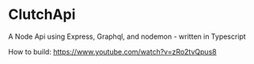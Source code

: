 # ClutchApi
A Node Api using Express, Graphql, and nodemon - written in Typescript

How to build:
https://www.youtube.com/watch?v=zRo2tvQpus8
